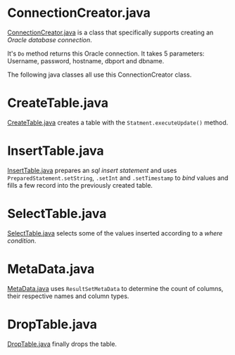 # ConnectionCreator.java

[ConnectionCreator.java](https://raw.github.com/ReneNyffenegger/development_misc/master/java/sql/oracle/ConnectionCreator.java) is a class that specifically supports creating an *Oracle database connection*.

It's `Do` method returns this Oracle connection. It takes 5 parameters: Username, password, hostname, dbport and dbname.

The following java classes all use this ConnectionCreator class.

# CreateTable.java

[CreateTable.java](https://raw.github.com/ReneNyffenegger/development_misc/master/java/sql/oracle/CreateTable.java) creates a table with the `Statment.executeUpdate()` method.

# InsertTable.java

[InsertTable.java](https://raw.github.com/ReneNyffenegger/development_misc/master/java/sql/oracle/InsertTable.java) prepares an *sql insert statement* and uses `PreparedStatement.setString`,
`.setInt` and `.setTimestamp` to *bind* values and fills a few record into the previously created table.

# SelectTable.java

[SelectTable.java](https://raw.github.com/ReneNyffenegger/development_misc/master/java/sql/oracle/SelectTable.java) selects some of the values inserted according to a *where condition*.

# MetaData.java

[MetaData.java](https://raw.github.com/ReneNyffenegger/development_misc/master/java/sql/oracle/MetaData.java) uses `ResultSetMetaData` to determine the count of columns, their respective names
and column types.

# DropTable.java

[DropTable.java](https://raw.github.com/ReneNyffenegger/development_misc/master/java/sql/oracle/DropTable.java) finally drops the table.
